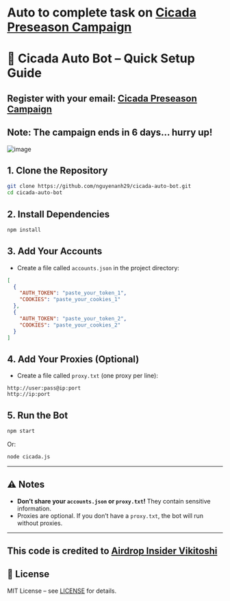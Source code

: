 # Auto to complete task on [Cicada Preseason Campaign](https://campaign.cicada.finance/campaigns/6d70de3a-60ea-4896-b713-276de1bc02c7?code=oMlrYwEA)


# 🚀 Cicada Auto Bot – Quick Setup Guide

## Register with your email: [Cicada Preseason Campaign](https://campaign.cicada.finance/campaigns/6d70de3a-60ea-4896-b713-276de1bc02c7?code=oMlrYwEA)
## Note: The campaign ends in 6 days... hurry up!

![image](https://github.com/user-attachments/assets/c2ff64fd-54dc-4e09-8e38-5454b9616551)



## 1. Clone the Repository

```bash
git clone https://github.com/nguyenanh29/cicada-auto-bot.git
cd cicada-auto-bot
```

## 2. Install Dependencies

```bash
npm install
```

## 3. Add Your Accounts

* Create a file called `accounts.json` in the project directory:

```json
[
  {
    "AUTH_TOKEN": "paste_your_token_1",
    "COOKIES": "paste_your_cookies_1"
  },
  {
    "AUTH_TOKEN": "paste_your_token_2",
    "COOKIES": "paste_your_cookies_2"
  }
]
```

## 4. Add Your Proxies (Optional)

* Create a file called `proxy.txt` (one proxy per line):

```
http://user:pass@ip:port
http://ip:port
```

## 5. Run the Bot

```bash
npm start
```

Or:

```bash
node cicada.js
```

---

## ⚠️ Notes

* **Don’t share your `accounts.json` or `proxy.txt`!** They contain sensitive information.
* Proxies are optional. If you don’t have a `proxy.txt`, the bot will run without proxies.

---
## This code is credited to [Airdrop Insider Vikitoshi](https://github.com/vikitoshi)
## 📄 License

MIT License – see [LICENSE](LICENSE) for details.

